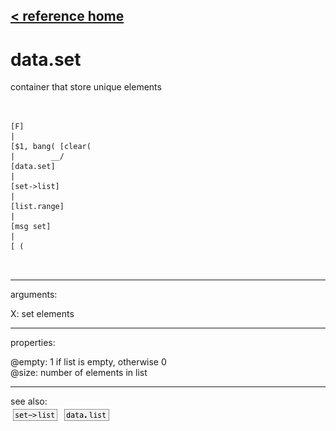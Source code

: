 [< reference home](ceammc_lib.html)
---

# data.set


container that store unique elements

```


[F]
|
[$1, bang( [clear(
|        __/
[data.set]
|
[set->list]
|
[list.range]
|
[msg set]
|
[ (

            
```

---
arguments:

X: set elements<br>

---
properties:

@empty: 1 if list is
            empty, otherwise 0<br>
@size: number of
            elements in list<br>

---
see also:<br>
[![set-&gt;list](img/object_set-&gt;list.png)](set->list.html)
[![data.list](img/object_data.list.png)](data.list.html)
